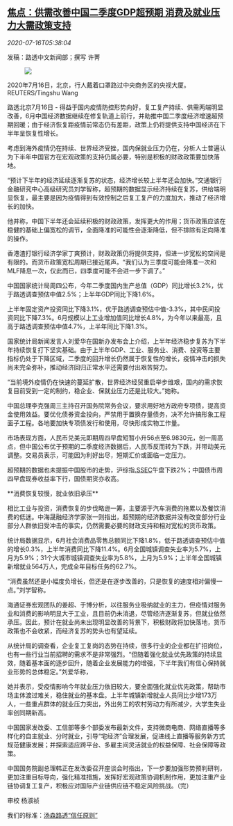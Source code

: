 <!--1594878903000-->
[焦点：供需改善中国二季度GDP超预期 消费及就业压力大需政策支持](https://cn.reuters.com/article/china-q2-gdp-consumption-job-0716-idCNKCS24H0MU)
------

<div><i>2020-07-16T05:38:04</i></div><div class="StandardArticleBody_body"><p>发稿：路透中文新闻部；撰写 许菁 </p><div class="PrimaryAsset_container"><div class="Image_container" tabindex="-1"><figure class="Image_zoom" style="padding-bottom:"><div class="LazyImage_container LazyImage_dark" style="background-image:none"><img src="//s2.reutersmedia.net/resources/r/?m=02&amp;d=20200716&amp;t=2&amp;i=1525924567&amp;r=LYNXNPEG6F0B4&amp;w=600" aria-label="2020年7月16日，北京，行人戴着口罩路过中央商务区的央视大厦。REUTERS/Tingshu Wang"/><div class="LazyImage_image LazyImage_fallback" style="background-image:url(//s2.reutersmedia.net/resources/r/?m=02&amp;d=20200716&amp;t=2&amp;i=1525924567&amp;r=LYNXNPEG6F0B4&amp;w=600);background-position:center center;background-color:inherit"></div></div><div class="Image_expand-button" aria-label="Expand Image Slideshow" role="button" tabindex="0"></div></figure><figcaption><div class="Image_caption"><span>2020年7月16日，北京，行人戴着口罩路过中央商务区的央视大厦。REUTERS/Tingshu Wang</span></div></figcaption></div></div><p>路透北京7月16日 - 得益于国内疫情防控形势向好，复工复产持续、供需两端明显改善，6月中国经济数据继续在修复轨道上前行，并助推中国二季度经济增速超预期回暖；由于经济恢复距疫情前常态仍有差距，政策上仍将提供支持中国经济在下半年呈恢复性增长。 </p><p>考虑到海外疫情仍在持续、世界经济受挫，国内保就业压力仍在，分析人士普遍认为下半年中国官方在宏观政策的支持仍属必要，特别是积极的财政政策要加快落地。 </p><p>“预计下半年的经济延续逐渐复苏的状态，经济增长较上半年还会加快。”交通银行金融研究中心高级研究员刘学智称，超预期的数据显示经济持续在复苏，供给端明显恢复，最主要是因为疫情得到有效控制之后复工复产的力度加大，推动了经济增长的加快。 </p><p>他并称，中国下半年还会延续积极的财政政策，发挥更大的作用；货币政策应该在稳健的基础上偏宽松的调节，全面降准的可能性会逐渐降低，但不排除有定向降准的操作。 </p><p>香港渣打银行经济学家丁爽预计，财政政策仍将提供支持，但进一步宽松的空间是有限的。而货币政策宽松周期已接近尾声。“我们认为三季度可能会降准一次和MLF降息一次，仅此而已，四季度可能不会进一步下调了。” </p><p>中国国家统计局周四公布，今年二季度国内生产总值（GDP）同比增长3.2%，优于路透调查预估中值2.5%；上半年GDP同比下降1.6%。 </p><p>上半年固定资产投资同比下降3.1%，优于路透调查预估中值-3.3%，其中民间投资同比下降7.3%。6月规模以上工业增加值同比增长4.8%，为今年以来最高，且高于路透调查预估中值4.7%，上半年同比下降1.3%。 </p><p>国家统计局新闻发言人刘爱华在国新办发布会上介绍，上半年经济稳步复苏为下半年持续恢复打下坚实基础。由于上半年GDP、工业、服务业、消费、投资等主要指标仍处于下降区域，二季度的回升增长仍然属于恢复性的增长，疫情冲击的损失尚未完全弥补，推动经济回归正常水平还需要付出艰苦努力。 </p><p>“当前境外疫情仍在快速的蔓延扩散，世界经济经贸重启举步维艰，国内的需求恢复目前受到一定的制约，稳企业、保就业压力还是比较大。”她称。 </p><p>中国总理李克强周三主持召开国务院常务会议，要求用好地方政府专项债，提高资金使用效益。要优化债券资金投向，严禁用于置换存量债务，决不允许搞形象工程面子工程。各地要加快专项债发行和使用，尽快形成实物工作量。 </p><p>市场表现方面，人民币兑美元即期周四早盘短暂小升56点至6.9830元，创一周高点，但中国公布优于预期的二季度经济数据后，人民币反而转为下跌，并带动美元调整。交易员表示，可能因为利好出尽，短期汇价或面临一定压力。 </p><p>超预期的数据也未提振中国股市的走势，沪综指<a href="/investing/markets/index?symbol=.SSEC">.SSEC</a>午盘下跌2%；中国债市周四早盘现券收益率下行，国债期货亦收高。 </p><p>**消费恢复较慢，就业依旧承压** </p><p>相比工业与投资，消费恢复的步伐略逊一筹，主要源于汽车消费的拖累以及餐饮消费的低迷。中海晟融经济学家张一则指出，超预期的经济数据并没有改变部分行业部分人群依旧受冲击的事实，仍然需要必要的财政支持和相对宽松的货币政策。 </p><p>统计局数据显示，6月社会消费品零售总额同比下降1.8%，低于路透调查预估中值的增长0.3%，上半年消费同比下降11.4%。6月全国城镇调查失业率为5.7%，上月为5.9%；31个大城市城镇调查失业率为5.8%，上月为5.9%；上半年全国城镇新增就业564万人，完成全年目标任务的62.7%。 </p><p>“消费虽然还是小幅度负增长，但还是在逐步改善的，只是恢复的速度相对偏慢一点。”刘学智称。 </p><p>海通证券宏观团队的姜超、于博分析，以往服务业吸纳就业的主力，但疫情对服务业和消费的影响明显大于工业，且目前仍未消退，尽管经济逐渐复苏，但就业依然承压。因此，预计在就业尚未出现明显改善的背景下，积极财政将加快落地，货币政策也不会收紧，而经济复苏的势头也有望延续。 </p><p>从统计局的调查看，企业复工复岗的态势在持续，很多行业的企业都在扩招岗位，也有一些行业当前招聘的需求不是非常强烈。“但随着强化就业优先政策的持续显效，随着基本面的逐步回升，随着企业发展能力的增强，下半年我们有信心保持就业形势的总体稳定。”刘爱华称， </p><p>她并表示，受疫情影响今年就业压力依旧较大，要全面强化就业优先政策，帮助市场主体渡过难关，稳住就业的基本盘。上半年城镇新增就业人员同比少增173万人，一些重点群体的就业压力突出，外出务工的农村劳动力有所减少，大学生失业率创同期新高。 </p><p>中国国家发改委、工信部等多个部委发布最新文件，支持微商电商、网络直播等多样化的自主就业、分时就业，引导“宅经济”合理发展，促进线上直播等服务新方式规范健康发展；并探索适应跨平台、多雇主间灵活就业的权益保障、社会保障等政策。 </p><p>中国国务院副总理韩正在发改委召开座谈会时指出，下一步要加强形势预判研判，更加注重目标导向，强化精准措施，发挥好宏观政策协调机制作用，更加注重产业链协调复工复产，积极应对国际产业链供应链不稳定风险挑战。（完） </p><div class="Attribution_container"><div class="Attribution_attribution"><p class="Attribution_content">审校 杨淑祯 </p></div></div><div class="StandardArticleBody_trustBadgeContainer"><span class="StandardArticleBody_trustBadgeTitle">我们的标准：</span><span class="trustBadgeUrl"><a href="https://www.thomsonreuters.cn/content/dam/openweb/documents/pdf/china/brochures/about-us-1.pdf">汤森路透“信任原则”</a></span></div></div>
